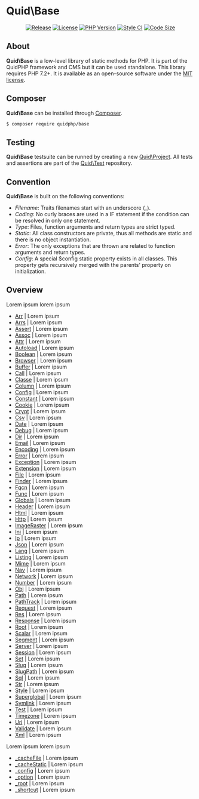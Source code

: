 # Quid\Base
<p align='center'>
  <a href='https://packagist.org/packages/quidphp/base'><img src='https://img.shields.io/github/v/release/quidphp/base' alt='Release' /></a>
  <a href='https://github.com/quidphp/base/blob/master/LICENSE'><img src='https://img.shields.io/github/license/quidphp/base' alt='License' /></a>
  <a href='https://www.php.net'><img src='https://img.shields.io/packagist/php-v/quidphp/base' alt='PHP Version' /></a>
  <a href='https://styleci.io'><img src='https://styleci.io/repos/203664262/shield' alt='Style CI' /></a>
  <a href='https://github.com/quidphp/base'><img src='https://img.shields.io/github/languages/code-size/quidphp/base' alt='Code Size' /></a>
</p>

## About
**Quid\Base** is a low-level library of static methods for PHP. It is part of the QuidPHP framework and CMS but it can be used standalone. This library requires PHP 7.2+. It is available as an open-source software under the [MIT license](LICENSE).

## Composer
**Quid\Base** can be installed through [Composer](https://getcomposer.org). 
``` bash
$ composer require quidphp/base
```

## Testing
**Quid\Base** testsuite can be runned by creating a new [Quid\Project](https://github.com/quidphp/project). All tests and assertions are part of the [Quid\Test](https://github.com/quidphp/test) repository.

## Convention
**Quid\Base** is built on the following conventions:
- *Filename*: Traits filenames start with an underscore (_).
- *Coding*: No curly braces are used in a IF statement if the condition can be resolved in only one statement.
- *Type*: Files, function arguments and return types are strict typed.
- *Static*: All class constructors are private, thus all methods are static and there is no object instantiation.
- *Error*: The only exceptions that are thrown are related to function arguments and return types.
- *Config*: A special $config static property exists in all classes. This property gets recursively merged with the parents' property on initialization.

## Overview
Lorem ipsum lorem ipsum
- [Arr](src/Arr.php) | Lorem ipsum
- [Arrs](src/Arrs.php) | Lorem ipsum
- [Assert](src/Assert.php) | Lorem ipsum
- [Assoc](src/Assoc.php) | Lorem ipsum
- [Attr](src/Attr.php) | Lorem ipsum
- [Autoload](src/Autoload.php) | Lorem ipsum
- [Boolean](src/Boolean.php) | Lorem ipsum
- [Browser](src/Browser.php) | Lorem ipsum
- [Buffer](src/Buffer.php) | Lorem ipsum
- [Call](src/Call.php) | Lorem ipsum
- [Classe](src/Classe.php) | Lorem ipsum
- [Column](src/Column.php) | Lorem ipsum
- [Config](src/Config.php) | Lorem ipsum
- [Constant](src/Constant.php) | Lorem ipsum
- [Cookie](src/Cookie.php) | Lorem ipsum
- [Crypt](src/Crypt.php) | Lorem ipsum
- [Csv](src/Csv.php) | Lorem ipsum
- [Date](src/Date.php) | Lorem ipsum
- [Debug](src/Debug.php) | Lorem ipsum
- [Dir](src/Dir.php) | Lorem ipsum
- [Email](src/Email.php) | Lorem ipsum
- [Encoding](src/Encoding.php) | Lorem ipsum
- [Error](src/Error.php) | Lorem ipsum
- [Exception](src/Exception.php) | Lorem ipsum
- [Extension](src/Extension.php) | Lorem ipsum
- [File](src/File.php) | Lorem ipsum
- [Finder](src/Finder.php) | Lorem ipsum
- [Fqcn](src/Fqcn.php) | Lorem ipsum
- [Func](src/Func.php) | Lorem ipsum
- [Globals](src/Globals.php) | Lorem ipsum
- [Header](src/Header.php) | Lorem ipsum
- [Html](src/Html.php) | Lorem ipsum
- [Http](src/Http.php) | Lorem ipsum
- [ImageRaster](src/ImageRaster.php) | Lorem ipsum
- [Ini](src/Ini.php) | Lorem ipsum
- [Ip](src/Ip.php) | Lorem ipsum
- [Json](src/Json.php) | Lorem ipsum
- [Lang](src/Lang.php) | Lorem ipsum
- [Listing](src/Listing.php) | Lorem ipsum
- [Mime](src/Mime.php) | Lorem ipsum
- [Nav](src/Nav.php) | Lorem ipsum
- [Network](src/Network.php) | Lorem ipsum
- [Number](src/Number.php) | Lorem ipsum
- [Obj](src/Obj.php) | Lorem ipsum
- [Path](src/Path.php) | Lorem ipsum
- [PathTrack](src/PathTrack.php) | Lorem ipsum
- [Request](src/Request.php) | Lorem ipsum
- [Res](src/Res.php) | Lorem ipsum
- [Response](src/Response.php) | Lorem ipsum
- [Root](src/Root.php) | Lorem ipsum
- [Scalar](src/Scalar.php) | Lorem ipsum
- [Segment](src/Segment.php) | Lorem ipsum
- [Server](src/Server.php) | Lorem ipsum
- [Session](src/Session.php) | Lorem ipsum
- [Set](src/Set.php) | Lorem ipsum
- [Slug](src/Slug.php) | Lorem ipsum
- [SlugPath](src/SlugPath.php) | Lorem ipsum
- [Sql](src/Sql.php) | Lorem ipsum
- [Str](src/Str.php) | Lorem ipsum
- [Style](src/Style.php) | Lorem ipsum
- [Superglobal](src/Superglobal.php) | Lorem ipsum
- [Symlink](src/Symlink.php) | Lorem ipsum
- [Test](src/Test.php) | Lorem ipsum
- [Timezone](src/Timezone.php) | Lorem ipsum
- [Uri](src/Uri.php) | Lorem ipsum
- [Validate](src/Validate.php) | Lorem ipsum
- [Xml](src/Xml.php) | Lorem ipsum

Lorem ipsum lorem ipsum
- [_cacheFile](src/_cacheFile.php) | Lorem ipsum
- [_cacheStatic](src/_cacheStatic.php) | Lorem ipsum
- [_config](src/_config.php) | Lorem ipsum
- [_option](src/_option.php) | Lorem ipsum
- [_root](src/_root.php) | Lorem ipsum
- [_shortcut](src/_shortcut.php) | Lorem ipsum
